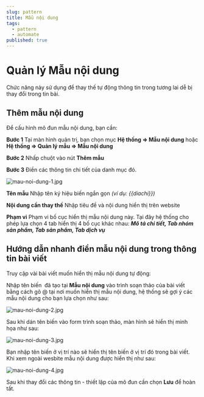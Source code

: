 ```yaml
---
slug: pattern
title: Mẫu nội dung
tags:
  - pattern
  - automate
published: true
---
```

# Quản lý Mẫu nội dung
Chức năng này sử dụng để thay thế tự động thông tin trong tương lai dễ bị thay đổi trong tin bài.
## Thêm mẫu nội dung
Để cấu hình mô đun mẫu nội dung, bạn cần:

**Bước 1** Tại màn hình quản trị, bạn chọn mục **Hệ thống => Mẫu nội dung** hoặc **Hệ thống => Quản lý mẫu => Mẫu nội dung**

**Bước 2** Nhấp chuột vào nút **Thêm mẫu**

**Bước 3** Điền các thông tin chi tiết của danh mục đó.

![mau-noi-dung-1.jpg](img/mau-noi-dung-1.jpg)

**Tên mẫu** Nhập tên ký hiệu biến ngắn gọn _(ví dụ: {{diachi}})_

**Nội dung cần thay thế** Nhập tiêu đề và nội dung hiển thị trên website

**Phạm vi** Phạm vi bố cục hiển thị mẫu nội dung này. Tại đây hệ thống cho phép lựa chọn 4 tab hiển thị 4 bố cục khác nhau: **_Mô tả chi tiết, Tab nhóm sản phẩm, Tab sản phẩm, Tab dịch vụ_**

## Hướng dẫn nhanh điền mẫu nội dung trong thông tin bài viết

Truy cập vài bài viết muốn hiển thị mẫu nội dung tự động:

Nhập tên biến  đã tạo tại **Mẫu nội dung** vào trình soạn thảo của bài viết bằng cách gõ @ tại nơi muốn hiển thị mẫu nội dung, hệ thống sẽ gợi ý các mẫu nội dung cho bạn lựa chọn như sau:

![mau-noi-dung-2.jpg](img/mau-noi-dung-2.jpg)

Sau khi dán tên biến vào form trình soạn thảo, màn hình sẽ hiển thị minh họa như sau:

![mau-noi-dung-3.jpg](img/mau-noi-dung-3.jpg)

Bạn nhập tên biến ở vị trí nào sẽ hiển thị tên biến ở vị trí đó trong bài viết. Khi xem ngoài wesbite mẫu nội dung được hiển thị như sau:

![mau-noi-dung-4.jpg](img/mau-noi-dung-4.jpg)

Sau khi thay đổi các thông tin - thiết lập của mô đun cần chọn **Lưu** để hoàn tất.
